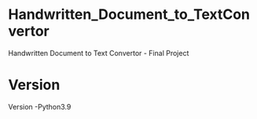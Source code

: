 # Handwritten_Document_to_TextConvertor
Handwritten Document to Text Convertor - Final Project

# Version
Version -Python3.9
